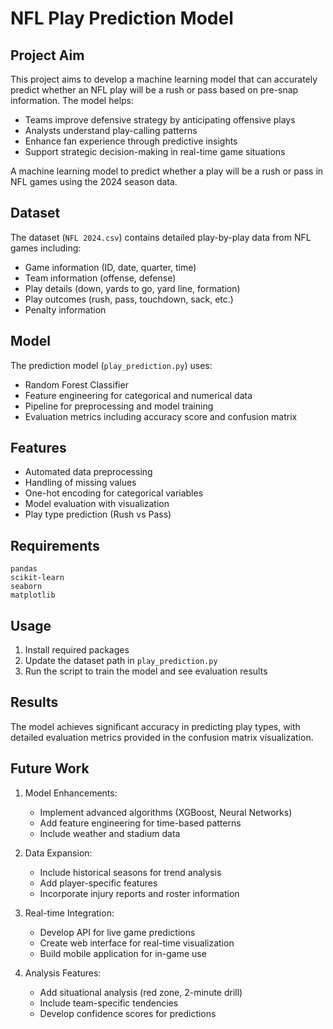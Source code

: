 # NFL Play Prediction Model

## Project Aim
This project aims to develop a machine learning model that can accurately predict whether an NFL play will be a rush or pass based on pre-snap information. The model helps:
- Teams improve defensive strategy by anticipating offensive plays
- Analysts understand play-calling patterns
- Enhance fan experience through predictive insights
- Support strategic decision-making in real-time game situations

A machine learning model to predict whether a play will be a rush or pass in NFL games using the 2024 season data.

## Dataset

The dataset (`NFL 2024.csv`) contains detailed play-by-play data from NFL games including:
- Game information (ID, date, quarter, time)
- Team information (offense, defense)
- Play details (down, yards to go, yard line, formation)
- Play outcomes (rush, pass, touchdown, sack, etc.)
- Penalty information


## Model

The prediction model (`play_prediction.py`) uses:
- Random Forest Classifier
- Feature engineering for categorical and numerical data
- Pipeline for preprocessing and model training
- Evaluation metrics including accuracy score and confusion matrix


## Features

- Automated data preprocessing
- Handling of missing values
- One-hot encoding for categorical variables
- Model evaluation with visualization
- Play type prediction (Rush vs Pass)

## Requirements

```
pandas
scikit-learn
seaborn
matplotlib
```

## Usage

1. Install required packages
2. Update the dataset path in `play_prediction.py`
3. Run the script to train the model and see evaluation results

## Results

The model achieves significant accuracy in predicting play types, with detailed evaluation metrics provided in the confusion matrix visualization.


## Future Work
1. Model Enhancements:
   - Implement advanced algorithms (XGBoost, Neural Networks)
   - Add feature engineering for time-based patterns
   - Include weather and stadium data

2. Data Expansion:
   - Include historical seasons for trend analysis
   - Add player-specific features
   - Incorporate injury reports and roster information

3. Real-time Integration:
   - Develop API for live game predictions
   - Create web interface for real-time visualization
   - Build mobile application for in-game use

4. Analysis Features:
   - Add situational analysis (red zone, 2-minute drill)
   - Include team-specific tendencies
   - Develop confidence scores for predictions

